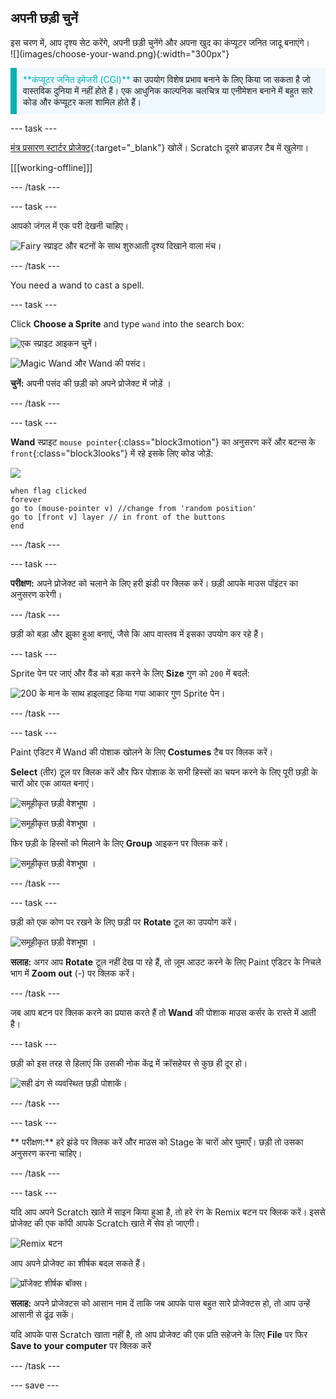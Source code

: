 ## अपनी छड़ी चुनें

<div style="display: flex; flex-wrap: wrap">
<div style="flex-basis: 200px; flex-grow: 1; margin-right: 15px;">
इस चरण में, आप दृश्य सेट करेंगे, अपनी छड़ी चुनेंगे और अपना खुद का कंप्यूटर जनित जादू बनाएंगे।
  
</div>
<div>
![](images/choose-your-wand.png){:width="300px"}
</div>
</div>

<p style="border-left: solid; border-width:10px; border-color: #0faeb0; background-color: aliceblue; padding: 10px;">
<span style="color: #0faeb0">**कंप्यूटर जनित इमेजरी (CGI)**</span> का उपयोग विशेष प्रभाव बनाने के लिए किया जा सकता है जो वास्तविक दुनिया में नहीं होते हैं। एक आधुनिक काल्पनिक चलचित्र या एनीमेशन बनाने में बहुत सारे कोड और कंप्यूटर कला शामिल होते हैं।
</p>

--- task ---

[मंत्र प्रसारण स्टार्टर प्रोजेक्ट](https://scratch.mit.edu/projects/518441891/editor){:target="_blank"} खोलें। Scratch दूसरे ब्राउज़र टैब में खुलेगा।

[[[working-offline]]]

--- /task ---

--- task ---

आपको जंगल में एक परी देखनी चाहिए।

![Fairy स्प्राइट और बटनों के साथ शुरुआती दृश्य दिखाने वाला मंच।](images/starter-project.png)

--- /task ---

You need a wand to cast a spell.

--- task ---

Click **Choose a Sprite** and type `wand` into the search box:

![एक स्प्राइट आइकन चुनें।](images/choose-a-sprite.png)

![Magic Wand और Wand की पसंद।](images/wand-sprite-options.png)

**चुनें:** अपनी पसंद की छड़ी को अपने प्रोजेक्ट में जोड़ें ।

--- /task ---

--- task ---

**Wand** स्प्राइट `mouse pointer`{:class="block3motion"} का अनुसरण करें और बटन्स के `front`{:class="block3looks"} में रहे इसके लिए कोड जोड़ें:

![](images/wand-sprite-icon.png)

```blocks3
when flag clicked
forever
go to (mouse-pointer v) //change from 'random position'     
go to [front v] layer // in front of the buttons
end
```

--- /task ---

--- task ---

**परीक्षण:** अपने प्रोजेक्ट को चलाने के लिए हरी झंडी पर क्लिक करें। छड़ी आपके माउस पॉइंटर का अनुसरण करेगी।

--- /task ---

छड़ी को बड़ा और झुका हुआ बनाएं, जैसे कि आप वास्तव में इसका उपयोग कर रहे हैं।

--- task ---

Sprite पेन पर जाएं और वैंड को बड़ा करने के लिए **Size** गुण को `200` में बदलें:

![200 के मान के साथ हाइलाइट किया गया आकार गुण Sprite पेन।](images/size-property.png)

--- /task ---

--- task ---

Paint एडिटर में Wand की पोशाक खोलने के लिए **Costumes** टैब पर क्लिक करें।

**Select** (तीर) टूल पर क्लिक करें और फिर पोशाक के सभी हिस्सों का चयन करने के लिए पूरी छड़ी के चारों ओर एक आयत बनाएं।

![समूहीकृत छड़ी वेशभूषा ।](images/the-select-tool.png)

![समूहीकृत छड़ी वेशभूषा ।](images/grouped-costumes.png)

फिर छड़ी के हिस्सों को मिलाने के लिए **Group** आइकन पर क्लिक करें।

![समूहीकृत छड़ी वेशभूषा ।](images/group-icon.png)

--- /task ---

--- task ---

छड़ी को एक कोण पर रखने के लिए छड़ी पर **Rotate** टूल का उपयोग करें।

![समूहीकृत छड़ी वेशभूषा ।](images/rotated-wands.png)

**सलाह:** अगर आप **Rotate** टूल नहीं देख पा रहे हैं, तो ज़ूम आउट करने के लिए Paint एडिटर के निचले भाग में **Zoom out** (-) पर क्लिक करें।

--- /task ---

जब आप बटन पर क्लिक करने का प्रयास करते हैं तो **Wand** की पोशाक माउस कर्सर के रास्ते में आती है।

--- task ---

छड़ी को इस तरह से हिलाएं कि उसकी नोक केंद्र में क्रॉसहेयर से कुछ ही दूर हो।

![सही ढंग से व्यवस्थित छड़ी पोशाकें।](images/positioned-wands.png)

--- /task ---

--- task ---

** परीक्षण:** हरे झंडे पर क्लिक करें और माउस को Stage के चारों ओर घुमाएँ। छड़ी तो उसका अनुसरण करना चाहिए।

--- /task ---

--- task ---

यदि आप अपने Scratch खाते में साइन किया हुआ है, तो हरे रंग के Remix बटन पर क्लिक करें। इससे प्रोजेक्ट की एक कॉपी आपके Scratch खाते में सेव हो जाएगी।

![Remix बटन](images/remix-button.png)

आप अपने प्रोजेक्ट का शीर्षक बदल सकते हैं।

![प्रॉजेक्ट शीर्षक बॉक्स।](images/project-name.png)

**सलाह:** अपने प्रोजेक्टस को आसान नाम दें ताकि जब आपके पास बहुत सारे प्रोजेक्टस हो, तो आप उन्हें आसानी से ढूंढ सकें।

यदि आपके पास Scratch खाता नहीं है, तो आप प्रोजेक्ट की एक प्रति सहेजने के लिए **File** पर फिर **Save to your computer** पर क्लिक करें

--- /task ---

--- save ---
